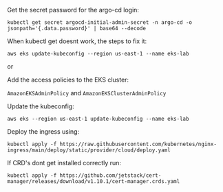 Get the secret password for the argo-cd login:

`kubectl get secret argocd-initial-admin-secret -n argo-cd -o jsonpath='{.data.password}' | base64 --decode`

When kubectl get <resource> doesnt work, the steps to fix it:

`aws eks update-kubeconfig --region us-east-1 --name eks-lab`

or

Add the access policies to the EKS cluster:

`AmazonEKSAdminPolicy` and `AmazonEKSClusterAdminPolicy`

Update the kubeconfig:

`aws eks --region us-east-1 update-kubeconfig --name eks-lab`

Deploy the ingress using:

`kubectl apply -f https://raw.githubusercontent.com/kubernetes/nginx-ingress/main/deploy/static/provider/cloud/deploy.yaml`

If CRD's dont get installed correctly run:

`kubectl apply -f https://github.com/jetstack/cert-manager/releases/download/v1.10.1/cert-manager.crds.yaml`